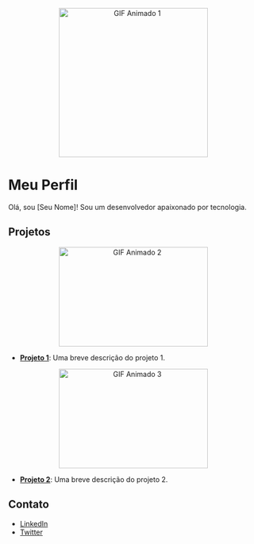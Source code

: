 <p align="center">
  <img src="https://tenor.com/bTzdy.gif" alt="GIF Animado 1" width="300" height="300">
</p>

# Meu Perfil

Olá, sou [Seu Nome]! Sou um desenvolvedor apaixonado por tecnologia.

## Projetos

<p align="center">
  <img src="link-para-gif-2.gif" alt="GIF Animado 2" width="300" height="200">
</p>

- [**Projeto 1**](link-para-o-projeto-1): Uma breve descrição do projeto 1.

<p align="center">
  <img src="link-para-gif-3.gif" alt="GIF Animado 3" width="300" height="200">
</p>

- [**Projeto 2**](link-para-o-projeto-2): Uma breve descrição do projeto 2.

## Contato

- [LinkedIn](link-para-o-seu-linkedin)
- [Twitter](link-para-o-seu-twitter)
